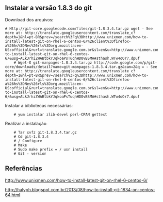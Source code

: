 Instalar a versão 1.8.3 do git
----

Download dos arquivos:

	# Http://git-core.googlecode.com/files/git-1.8.3.4.tar.gz wget - See more at: http://translate.googleusercontent.com/translate_c?depth=1&hl=pt-BR&prev=/search%3Fq%3Dhttp://www.unixmen.com/how-to-install-latest-git-on-rhel-6-centos-6/%26client%3Dfirefox-a%26hs%3DNes%26rls%3Dorg.mozilla:en-US:official&rurl=translate.google.com.br&sl=en&u=http://www.unixmen.com/how-to-install-latest-git-on-rhel-6-centos-6/&usg=ALkJrhiZWABtbkYJqkoaPsTuqhHDOvBSMA#sthash.WTw4oOr7.dpuf
        # Wget-O git-manpages-1.8.3.4.tar.gz http://code.google.com/p/git-core/downloads/detail?name=git-manpages-1.8.3.4.tar.gz&can=2&q = - See more at: http://translate.googleusercontent.com/translate_c?depth=1&hl=pt-BR&prev=/search%3Fq%3Dhttp://www.unixmen.com/how-to-install-latest-git-on-rhel-6-centos-6/%26client%3Dfirefox-a%26hs%3DNes%26rls%3Dorg.mozilla:en-US:official&rurl=translate.google.com.br&sl=en&u=http://www.unixmen.com/how-to-install-latest-git-on-rhel-6-centos-6/&usg=ALkJrhiZWABtbkYJqkoaPsTuqhHDOvBSMA#sthash.WTw4oOr7.dpuf

Instalar a bibliotecas necessárias:
        
        # yum instalar zlib-devel perl-CPAN gettext

Realizar a instalação:
    
        # Tar xvfz git-1.8.3.4.tar.gz
        # Cd git-1.8.3.4
        # / Configure
        # Make
        # Sudo make prefix = / usr install
        # Git - version


Referências 
---------
http://www.unixmen.com/how-to-install-latest-git-on-rhel-6-centos-6/ 

http://halyph.blogspot.com.br/2013/08/how-to-install-git-1834-on-centos-64.html
